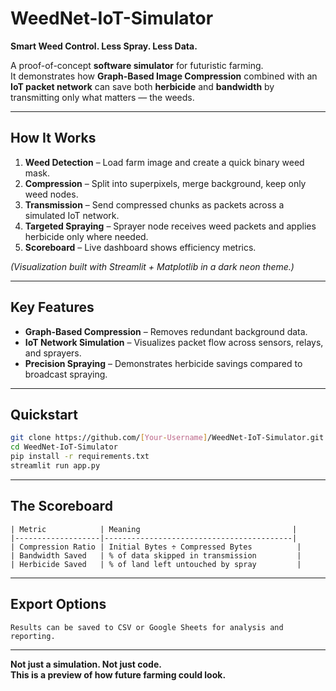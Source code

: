 # WeedNet-IoT-Simulator  
**Smart Weed Control. Less Spray. Less Data.**  

A proof-of-concept **software simulator** for futuristic farming.  
It demonstrates how **Graph-Based Image Compression** combined with an **IoT packet network** can save both **herbicide** and **bandwidth** by transmitting only what matters — the weeds.  

---

## How It Works  

1. **Weed Detection** – Load farm image and create a quick binary weed mask.  
2. **Compression** – Split into superpixels, merge background, keep only weed nodes.  
3. **Transmission** – Send compressed chunks as packets across a simulated IoT network.  
4. **Targeted Spraying** – Sprayer node receives weed packets and applies herbicide only where needed.  
5. **Scoreboard** – Live dashboard shows efficiency metrics.  

*(Visualization built with Streamlit + Matplotlib in a dark neon theme.)*  

---

## Key Features  

- **Graph-Based Compression** – Removes redundant background data.  
- **IoT Network Simulation** – Visualizes packet flow across sensors, relays, and sprayers.  
- **Precision Spraying** – Demonstrates herbicide savings compared to broadcast spraying.  

---

## Quickstart  

```bash
git clone https://github.com/[Your-Username]/WeedNet-IoT-Simulator.git
cd WeedNet-IoT-Simulator
pip install -r requirements.txt
streamlit run app.py
```

---

## The Scoreboard  

``` 
| Metric            | Meaning                                  |
|-------------------|------------------------------------------|
| Compression Ratio | Initial Bytes ÷ Compressed Bytes          |
| Bandwidth Saved   | % of data skipped in transmission         |
| Herbicide Saved   | % of land left untouched by spray         |

```

---

## Export Options  

```
Results can be saved to CSV or Google Sheets for analysis and reporting.
```

---

**Not just a simulation. Not just code.  
This is a preview of how future farming could look.**  
